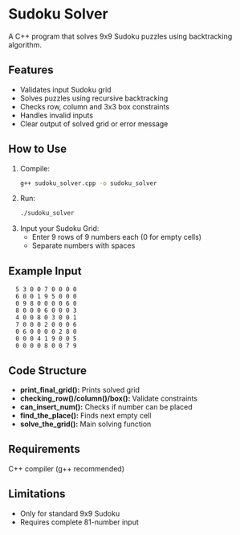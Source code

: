 # Sudoku Solver

A C++ program that solves 9x9 Sudoku puzzles using backtracking algorithm.

## Features
- Validates input Sudoku grid
- Solves puzzles using recursive backtracking
- Checks row, column and 3x3 box constraints
- Handles invalid inputs
- Clear output of solved grid or error message

## How to Use
1. Compile:
   ```bash
   g++ sudoku_solver.cpp -o sudoku_solver
   ```
2. Run:
   ```bash
   ./sudoku_solver
   ```
3. Input your Sudoku Grid:
   - Enter 9 rows of 9 numbers each (0 for empty cells)
   - Separate numbers with spaces

## Example Input
```
  5 3 0 0 7 0 0 0 0
  6 0 0 1 9 5 0 0 0
  0 9 8 0 0 0 0 6 0
  8 0 0 0 6 0 0 0 3
  4 0 0 8 0 3 0 0 1
  7 0 0 0 2 0 0 0 6
  0 6 0 0 0 0 2 8 0
  0 0 0 4 1 9 0 0 5
  0 0 0 0 8 0 0 7 9
```

## Code Structure
  - **print_final_grid():** Prints solved grid
  - **checking_row()/column()/box():** Validate constraints
  - **can_insert_num():** Checks if number can be placed
  - **find_the_place():** Finds next empty cell
  - **solve_the_grid():** Main solving function

## Requirements
  C++ compiler (g++ recommended)

## Limitations
  - Only for standard 9x9 Sudoku
  - Requires complete 81-number input
